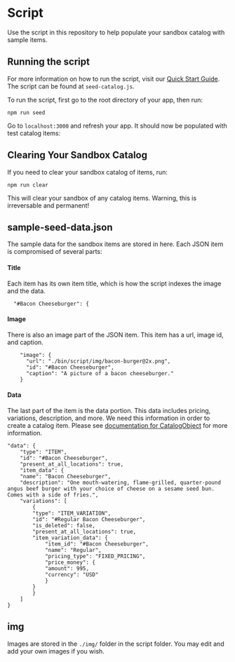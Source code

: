 # Script

Use the script in this repository to help populate your sandbox catalog with sample items.

## Running the script

For more information on how to run the script, visit our [Quick Start Guide](https://developer.squareup.com/docs/orders-api/quick-start/step-3). The script can be found at `seed-catalog.js`.

To run the script, first go to the root directory of your app, then run:

```
npm run seed
```

Go to `localhost:3000` and refresh your app. It should now be populated with test catalog items:

## Clearing Your Sandbox Catalog

If you need to clear your sandbox catalog of items, run:

```
npm run clear
```

This will clear your sandbox of any catalog items. Warning, this is irreversable and permanent!

## sample-seed-data.json

The sample data for the sandbox items are stored in here. Each JSON item is compromised of several parts:

#### Title

Each item has its own item title, which is how the script indexes the image and the data.

```
  "#Bacon Cheeseburger": {
```

#### Image

There is also an image part of the JSON item. This item has a url, image id, and caption.

```
    "image": {
      "url": "./bin/script/img/bacon-burger@2x.png",
      "id": "#Bacon Cheeseburger",
      "caption": "A picture of a bacon cheeseburger."
    }
```

#### Data

The last part of the item is the data portion. This data includes pricing, variations, description, and more. We need this information in order to create a catalog item. Please see [documentation for CatalogObject](https://developer.squareup.com/docs/api/connect/v2#type-catalogobject) for more information.

```
"data": {
    "type": "ITEM",
    "id": "#Bacon Cheeseburger",
    "present_at_all_locations": true,
    "item_data": {
    "name": "Bacon Cheeseburger",
    "description": "One mouth-watering, flame-grilled, quarter-pound angus beef burger with your choice of cheese on a sesame seed bun. Comes with a side of fries.",
    "variations": [
        {
        "type": "ITEM_VARIATION",
        "id": "#Regular Bacon Cheeseburger",
        "is_deleted": false,
        "present_at_all_locations": true,
        "item_variation_data": {
            "item_id": "#Bacon Cheeseburger",
            "name": "Regular",
            "pricing_type": "FIXED_PRICING",
            "price_money": {
            "amount": 995,
            "currency": "USD"
            }
        }
        }
    ]
}
```

## img

Images are stored in the `./img/` folder in the script folder. You may edit and add your own images if you wish.
